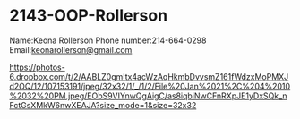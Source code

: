 # 2143-OOP-Rollerson

Name:Keona Rollerson
Phone number:214-664-0298
Email:keonarollerson@gmail.com

https://photos-6.dropbox.com/t/2/AABLZ0gmItx4acWzAqHkmbDvvsmZ161fWdzxMoPMXJd2OQ/12/107153191/jpeg/32x32/1/_/1/2/File%20Jan%2021%2C%204%2010%2032%20PM.jpeg/EObS9VIYnwQgAigC/as8iqbiNwCFnRXpJE1yDxSQk_nFctGsXMkW6nwXEAJA?size_mode=1&size=32x32
